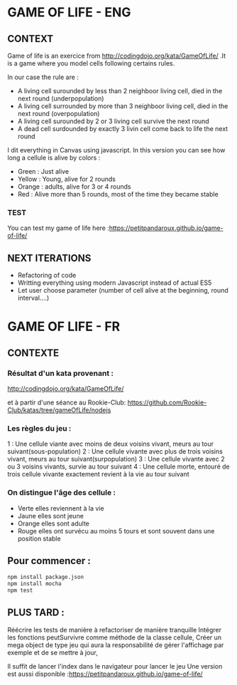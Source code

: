# GAME OF LIFE - ENG

## CONTEXT 

Game of life is an exercice from http://codingdojo.org/kata/GameOfLife/ .It is a game where you model cells following certains rules. 

In our case the rule are :
- A living cell surounded by less than 2 neighboor living cell, died in the next round (underpopulation)
- A living cell surrounded by more than 3 neighboor living cell, died in the next round (overpopulation)
- A living cell surounded by 2 or 3 living cell survive the next round
- A dead cell surdounded by exactly 3 livin cell come back to life the next round

I dit everything in Canvas using javascript. In this version you can see how long a cellule is alive by colors :
- Green : Just alive
- Yellow : Young, alive for 2 rounds
- Orange : adults, alive for 3 or 4 rounds
- Red : Alive more than 5 rounds, most of the time they became stable

### TEST

You can test my game of life here :https://petitpandaroux.github.io/game-of-life/

## NEXT ITERATIONS 

- Refactoring of code 
- Writting everything using modern Javascript instead of actual ES5
- Let user choose parameter (number of cell alive at the beginning, round interval....)


# GAME OF LIFE - FR

## CONTEXTE

### Résultat d'un kata provenant :
http://codingdojo.org/kata/GameOfLife/

et à partir d'une séance au Rookie-Club:
https://github.com/Rookie-Club/katas/tree/gameOfLife/nodejs

### Les règles du jeu :
  1 : Une cellule viante avec moins de deux voisins vivant, meurs au tour suivant(sous-population)
  2 : Une cellule vivante avec plus de trois voisins vivant, meurs au tour suivant(surpopulation)
  3 : Une cellule vivante avec 2 ou 3 voisins vivants, survie au tour suivant
  4 : Une cellule morte, entouré de trois cellule vivante exactement revient à la vie au tour suivant

### On distingue l'âge des cellule :
- Verte elles reviennent à la vie
- Jaune elles sont jeune
- Orange elles sont adulte
- Rouge elles ont survécu au moins 5 tours et sont souvent dans une position stable

## Pour commencer :
 ```bash
 npm install package.json
 npm install mocha
 npm test
 ```

## PLUS TARD :
Réécrire les tests de manière à refactoriser de manière tranquille
Intégrer les fonctions peutSurvivre comme méthode de la classe cellule,
Créer un mega object de type jeu qui aura la responsabilité de gérer l'affichage par exemple et de se mettre à jour,


Il suffit de lancer l'index dans le navigateur pour lancer le jeu
Une version est aussi disponible :https://petitpandaroux.github.io/game-of-life/
